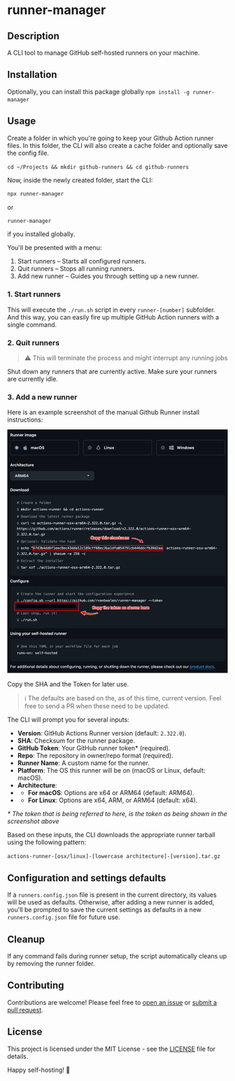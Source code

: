 # runner-manager

## Description

A CLI tool to manage GitHub self-hosted runners on your machine.

## Installation

Optionally, you can install this package globally
`npm install -g runner-manager`

## Usage

Create a folder in which you're going to keep your Github Action runner files. In this 
folder, the CLI will also create a cache folder and optionally save the config file.

`cd ~/Projects && mkdir github-runners && cd github-runners`

Now, inside the newly created folder, start the CLI:

```bash
npx runner-manager
``` 

or 

```bash
runner-manager
``` 

if you installed globally.

You'll be presented with a menu:

1. Start runners – Starts all configured runners.
1. Quit runners – Stops all running runners.
1. Add new runner – Guides you through setting up a new runner.

### 1. Start runners
This will execute the `./run.sh` script in every `runner-[number]` subfolder. And this 
way, you can easily fire up multiple GitHub Action runners with a single command.

### 2. Quit runners
> ⚠️ This will terminate the process and might interrupt any running jobs

Shut down any runners that are currently active. Make sure your runners are currently idle. 

### 3. Add a new runner

Here is an example screenshot of the manual Github Runner install instructions:

<img src="assets/screenshot-github-runner-settings.png" alt="GitHub Runner Settings" width="700" />

Copy the SHA and the Token for later use.

> ℹ️ The defaults are based on the, as of this time, current version.
> Feel free to send a PR when these need to be updated.

The CLI will prompt you for several inputs:
- **Version**: GitHub Actions Runner version (default: `2.322.0`).
- **SHA**: Checksum for the runner package.
- **GitHub Token**: Your GitHub runner token* (required).
- **Repo**: The repository in owner/repo format (required).
- **Runner Name**: A custom name for the runner.
- **Platform**: The OS this runner will be on (macOS or Linux, default: macOS).
- **Architecture**:
- - **For macOS**: Options are x64 or ARM64 (default: ARM64).
- - **For Linux**: Options are x64, ARM, or ARM64 (default: x64).

_* The token that is being referred to here, is the token as being shown in the screenshot above_

Based on these inputs, the CLI downloads the appropriate runner tarball using the following pattern:

`actions-runner-[osx/linux]-[lowercase architecture]-[version].tar.gz`

## Configuration and settings defaults

If a `runners.config.json` file is present in the current directory, its values will be used as defaults. 
Otherwise, after adding a new runner is added, you'll be prompted to save the current settings as 
defaults in a new `runners.config.json` file for future use.

## Cleanup

If any command fails during runner setup, the script automatically cleans up by removing the runner folder.

## Contributing

Contributions are welcome! Please feel free to [open an issue](https://github.com/rvanbaalen/runner-manager/issues) or [submit a pull request](https://github.com/rvanbaalen/runner-manager/pulls).

## License

This project is licensed under the MIT License - see the [LICENSE](https://github.com/rvanbaalen/runner-manager/blob/main/LICENSE) file for details.

Happy self-hosting! 🤖
